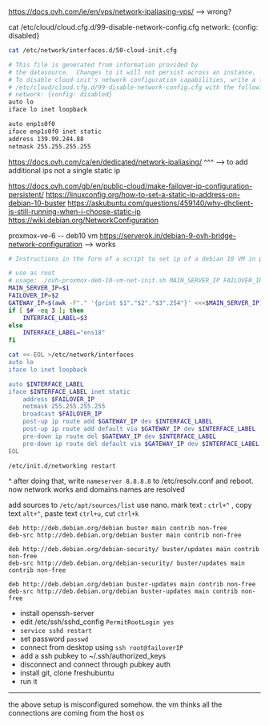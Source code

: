 
https://docs.ovh.com/ie/en/vps/network-ipaliasing-vps/ --> wrong?

cat /etc/cloud/cloud.cfg.d/99-disable-network-config.cfg
network: {config: disabled}

```bash
cat /etc/network/interfaces.d/50-cloud-init.cfg

# This file is generated from information provided by
# the datasource.  Changes to it will not persist across an instance.
# To disable cloud-init's network configuration capabilities, write a file
# /etc/cloud/cloud.cfg.d/99-disable-network-config.cfg with the following:
# network: {config: disabled}
auto lo
iface lo inet loopback

auto enp1s0f0
iface enp1s0f0 inet static
address 139.99.244.88
netmask 255.255.255.255
```

https://docs.ovh.com/ca/en/dedicated/network-ipaliasing/
^^^ --> to add additional ips not a single static ip

https://docs.ovh.com/gb/en/public-cloud/make-failover-ip-configuration-persistent/
https://linuxconfig.org/how-to-set-a-static-ip-address-on-debian-10-buster
https://askubuntu.com/questions/459140/why-dhclient-is-still-running-when-i-choose-static-ip
https://wiki.debian.org/NetworkConfiguration


proxmox-ve-6 -- deb10 vm https://serverok.in/debian-9-ovh-bridge-network-configuration --> works 

```bash
# Instructions in the form of a script to set ip of a debian 10 VM in proxmox ve 6

# use as root
# usage: ./ovh-proxmox-deb-10-vm-net-init.sh MAIN_SERVER_IP FAILOVER_IP
MAIN_SERVER_IP=$1
FAILOVER_IP=$2
GATEWAY_IP=$(awk -F"." '{print $1"."$2"."$3".254"}' <<<$MAIN_SERVER_IP)
if [ $# -eq 3 ]; then
    INTERFACE_LABEL=$3
else
    INTERFACE_LABEL="ens18"
fi

cat <<-EOL >/etc/network/interfaces
auto lo 
iface lo inet loopback

auto $INTERFACE_LABEL
iface $INTERFACE_LABEL inet static
    address $FAILOVER_IP
    netmask 255.255.255.255
    broadcast $FAILOVER_IP
    post-up ip route add $GATEWAY_IP dev $INTERFACE_LABEL
    post-up ip route add default via $GATEWAY_IP dev $INTERFACE_LABEL
    pre-down ip route del $GATEWAY_IP dev $INTERFACE_LABEL
    pre-down ip route del default via $GATEWAY_IP dev $INTERFACE_LABEL
EOL

/etc/init.d/networking restart
```

^ after doing that, write `nameserver 8.8.8.8` to /etc/resolv.conf and reboot. now network works and domains names are resolved

add sources to `/etc/apt/sources/list`
use nano. mark text : `ctrl+^` , copy text `alt+^`, paste text `ctrl+u`, cut `ctrl+k`
```
deb http://deb.debian.org/debian buster main contrib non-free
deb-src http://deb.debian.org/debian buster main contrib non-free

deb http://deb.debian.org/debian-security/ buster/updates main contrib non-free
deb-src http://deb.debian.org/debian-security/ buster/updates main contrib non-free

deb http://deb.debian.org/debian buster-updates main contrib non-free
deb-src http://deb.debian.org/debian buster-updates main contrib non-free
```

- install openssh-server
- edit /etc/ssh/sshd_config `PermitRootLogin yes`
- `service sshd restart`
- set password `passwd`
- connect from desktop using `ssh root@failoverIP`
- add a ssh pubkey to ~/.ssh/authorized_keys
- disconnect and connect through pubkey auth
- install git, clone freshubuntu
- run it

----------------------
the above setup is misconfigured somehow. the vm thinks all the connections are coming from the host os 